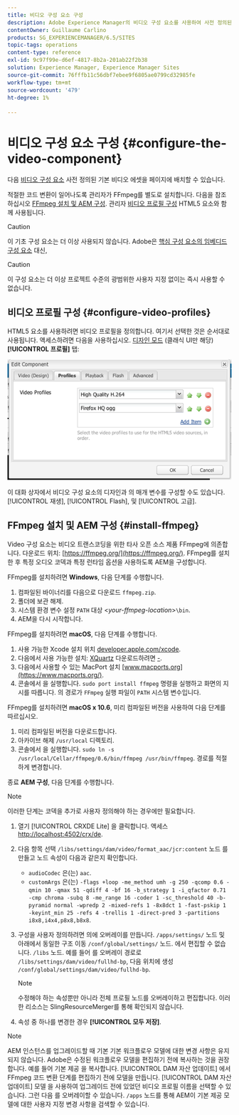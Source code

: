 ```yaml
---
title: 비디오 구성 요소 구성
description: Adobe Experience Manager의 비디오 구성 요소를 사용하여 사전 정의된 기본 비디오 에셋을 페이지에 배치하는 방법을 알아봅니다.
contentOwner: Guillaume Carlino
products: SG_EXPERIENCEMANAGER/6.5/SITES
topic-tags: operations
content-type: reference
exl-id: 9c97f99e-d6ef-4817-8b2a-201ab22f2b38
solution: Experience Manager, Experience Manager Sites
source-git-commit: 76fffb11c56dbf7ebee9f6805ae0799cd32985fe
workflow-type: tm+mt
source-wordcount: '479'
ht-degree: 1%

---
```


# 비디오 구성 요소 구성 {#configure-the-video-component}

다음 [비디오 구성 요소](/help/sites-authoring/default-components-foundation.md#video) 사전 정의된 기본 비디오 에셋을 페이지에 배치할 수 있습니다.

적절한 코드 변환이 일어나도록 관리자가 FFmpeg를 별도로 설치합니다. 다음을 참조하십시오 [FFmpeg 설치 및 AEM 구성](#install-ffmpeg). 관리자 [비디오 프로필 구성](#configure-video-profiles) HTML5 요소와 함께 사용됩니다.

>[!CAUTION]
>
>이 기초 구성 요소는 더 이상 사용되지 않습니다. Adobe은 [핵심 구성 요소의 임베디드 구성 요소](https://experienceleague.adobe.com/docs/experience-manager-core-components/using/wcm-components/embed.html) 대신,

>[!CAUTION]
>
>이 구성 요소는 더 이상 프로젝트 수준의 광범위한 사용자 지정 없이는 즉시 사용할 수 없습니다.

## 비디오 프로필 구성 {#configure-video-profiles}

HTML5 요소를 사용하려면 비디오 프로필을 정의합니다. 여기서 선택한 것은 순서대로 사용됩니다. 액세스하려면 다음을 사용하십시오. [디자인 모드](/help/sites-authoring/default-components-designmode.md) (클래식 UI만 해당) **[!UICONTROL 프로필]** 탭:

![chlimage_1-317](assets/chlimage_1-317.png)

이 대화 상자에서 비디오 구성 요소의 디자인과 의 매개 변수를 구성할 수도 있습니다. [!UICONTROL 재생], [!UICONTROL Flash], 및 [!UICONTROL 고급].

## FFmpeg 설치 및 AEM 구성 {#install-ffmpeg}

Video 구성 요소는 비디오 트랜스코딩을 위한 타사 오픈 소스 제품 FFmpeg에 의존합니다. 다운로드 위치: [https://ffmpeg.org/](https://ffmpeg.org/). FFmpeg를 설치한 후 특정 오디오 코덱과 특정 런타임 옵션을 사용하도록 AEM을 구성합니다.

FFmpeg를 설치하려면 **Windows**, 다음 단계를 수행합니다.

1. 컴파일된 바이너리를 다음으로 다운로드 `ffmpeg.zip`.
1. 폴더에 보관 해제.
1. 시스템 환경 변수 설정 `PATH` 대상 &lt;*your-ffmpeg-location*>`\bin`.
1. AEM을 다시 시작합니다.

FFmpeg를 설치하려면 **macOS**, 다음 단계를 수행합니다.

1. 사용 가능한 Xcode 설치 위치 [developer.apple.com/xcode](https://developer.apple.com/xcode/).
1. 다음에서 사용 가능한 설치: [XQuartz](https://www.xquartz.org) 다운로드하려면 [-](https://support.apple.com/en-us/100724).
1. 다음에서 사용할 수 있는 MacPort 설치 [www.macports.org](https://www.macports.org/).
1. 콘솔에서 을 실행합니다. `sudo port install ffmpeg` 명령을 실행하고 화면의 지시를 따릅니다. 의 경로가 `FFmpeg` 실행 파일이 `PATH` 시스템 변수입니다.

FFmpeg를 설치하려면 **macOS x 10.6**, 미리 컴파일된 버전을 사용하여 다음 단계를 따르십시오.

1. 미리 컴파일된 버전을 다운로드합니다.
1. 아카이브 해제 `/usr/local` 디렉토리.
1. 콘솔에서 을 실행합니다. `sudo ln -s /usr/local/Cellar/ffmpeg/0.6/bin/ffmpeg /usr/bin/ffmpeg`. 경로를 적절하게 변경합니다.

종료 **AEM 구성**, 다음 단계를 수행합니다.

>[!NOTE]
>
>이러한 단계는 코덱을 추가로 사용자 정의해야 하는 경우에만 필요합니다.

1. 열기 [!UICONTROL CRXDE Lite] 을 클릭합니다. 액세스 [http://localhost:4502/crx/de](http://localhost:4502/crx/de).
2. 다음 항목 선택 `/libs/settings/dam/video/format_aac/jcr:content` 노드 를 만들고 노드 속성이 다음과 같은지 확인합니다.

   * `audioCodec` 은(는) `aac`.
   * `customArgs` 은(는) `-flags +loop -me_method umh -g 250 -qcomp 0.6 -qmin 10 -qmax 51 -qdiff 4 -bf 16 -b_strategy 1 -i_qfactor 0.71 -cmp chroma -subq 8 -me_range 16 -coder 1 -sc_threshold 40 -b-pyramid normal -wpredp 2 -mixed-refs 1 -8x8dct 1 -fast-pskip 1 -keyint_min 25 -refs 4 -trellis 1 -direct-pred 3 -partitions i8x8,i4x4,p8x8,b8x8`.

3. 구성을 사용자 정의하려면 의에 오버레이를 만듭니다. `/apps/settings/` 노드 및 아래에서 동일한 구조 이동 `/conf/global/settings/` 노드. 에서 편집할 수 없습니다. `/libs` 노드. 예를 들어 를 오버레이 경로로 `/libs/settings/dam/video/fullhd-bp`, 다음 위치에 생성 `/conf/global/settings/dam/video/fullhd-bp`.

   >[!NOTE]
   >
   >수정해야 하는 속성뿐만 아니라 전체 프로필 노드를 오버레이하고 편집합니다. 이러한 리소스는 SlingResourceMerger를 통해 확인되지 않습니다.

4. 속성 중 하나를 변경한 경우 **[!UICONTROL 모두 저장]**.

>[!NOTE]
>
>AEM 인스턴스를 업그레이드할 때 기본 기본 워크플로우 모델에 대한 변경 사항은 유지되지 않습니다. Adobe은 수정된 워크플로우 모델을 편집하기 전에 복사하는 것을 권장합니다. 예를 들어 기본 제공 을 복사합니다. [!UICONTROL DAM 자산 업데이트] 에서 FFmpeg 코드 변환 단계를 편집하기 전에 모델을 만듭니다. [!UICONTROL DAM 자산 업데이트] 모델 을 사용하여 업그레이드 전에 있었던 비디오 프로필 이름을 선택할 수 있습니다. 그런 다음 를 오버레이할 수 있습니다. `/apps` 노드를 통해 AEM이 기본 제공 모델에 대한 사용자 지정 변경 사항을 검색할 수 있습니다.
